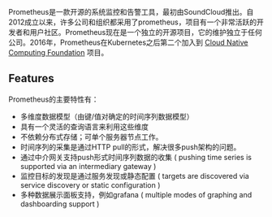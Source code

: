 Prometheus是一款开源的系统监控和告警工具，最初由SoundCloud推出。自2012成立以来，许多公司和组织都采用了prometheus，项目有一个非常活跃的开发者和用户社区。Prometheus现在是一个独立的开源项目，它的维护独立于任何公司。2016年，Prometheus在Kubernetes之后第二个加入到 [Cloud Native Computing Foundation](https://cncf.io/) 项目。

## Features

Prometheus的主要特性有：

* 多维度数据模型（由键/值对确定的时间序列数据模型）
* 具有一个灵活的查询语言来利用这些维度
* 不依赖分布式存储；可单个服务器节点工作。
* 时间序列的采集是通过HTTP pull的形式，解决很多push架构的问题。
* 通过中介网关支持push形式时间序列数据的收集  \( pushing time series is supported via an intermediary gateway \)
* 监控目标的发现是通过服务发现或静态配置  \( targets are discovered via service discovery or static configuration   \)
* 多种数据展示面板支持，例如grafana \( multiple modes of graphing and dashboarding support \)







